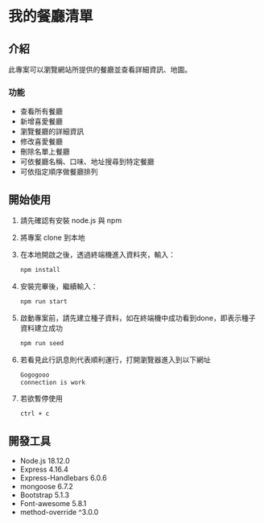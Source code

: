 # 我的餐廳清單

## 介紹

此專案可以瀏覽網站所提供的餐廳並查看詳細資訊、地圖。

### 功能

- 查看所有餐廳
- 新增喜愛餐廳
- 瀏覽餐廳的詳細資訊
- 修改喜愛餐廳
- 刪除名單上餐廳
- 可依餐廳名稱、口味、地址搜尋到特定餐廳
- 可依指定順序做餐廳排列

## 開始使用

1. 請先確認有安裝 node.js 與 npm
2. 將專案 clone 到本地
3. 在本地開啟之後，透過終端機進入資料夾，輸入：

   ```bash
   npm install
   ```

4. 安裝完畢後，繼續輸入：

   ```bash
   npm run start
   ```

5. 啟動專案前，請先建立種子資料，如在終端機中成功看到done，即表示種子資料建立成功
   ```bash
   npm run seed
   ```

6. 若看見此行訊息則代表順利運行，打開瀏覽器進入到以下網址

   ```bash
   Gogogooo
   connection is work
   ```

7. 若欲暫停使用

   ```bash
   ctrl + c
   ```

## 開發工具

- Node.js 18.12.0
- Express 4.16.4
- Express-Handlebars 6.0.6
- mongoose 6.7.2
- Bootstrap 5.1.3
- Font-awesome 5.8.1
- method-override ^3.0.0
